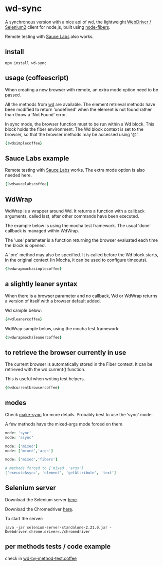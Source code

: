 # wd-sync

A synchronous version with a nice api of [wd](http://github.com/admc/wd), 
the lightweight  [WebDriver / Selenium2](http://seleniumhq.org/projects/webdriver/) 
client for node.js, built using  [node-fibers](http://github.com/laverdet/node-fibers).

Remote testing with [Sauce Labs](http://saucelabs.com) also works.

## install

```
npm install wd-sync
```


## usage (coffeescript)

When creating a new browser with remote, an extra mode option need to be 
passed.

All the methods from [wd](http://github.com/admc/wd) are available. The element retrieval 
methods have been modified to return 'undefined' when the element is not found rather than
throw a 'Not Found' error.

In sync mode, the browser function must to be run within a Wd block. This 
block holds the fiber environment. The Wd block context is set to the browser, 
so that the browser methods may be accessed using '@'.

```coffeescript
{1wdsimplecoffee}
```

## Sauce Labs example

Remote testing with [Sauce Labs](http://saucelabs.com) works. The extra mode
option is also needed here.

```coffeescript
{2wdsaucelabscoffee}
```


## WdWrap

WdWrap is a wrapper around Wd. It returns a function with a callback arguments, 
called last, after other commands have been executed. 

The example below is using the mocha test framework. The usual 'done' callback 
is managed within WdWrap.

The 'use' parameter is a function returning the browser evaluated each time the block is opened. 

A 'pre' method may also be specified. It is called before the Wd block starts, in the original 
context (In Mocha, it can be used to configure timeouts). 

```coffeescript
{3wdwrapmochasimplecoffee}
```

## a slightly leaner syntax

When there is a browser parameter and no callback, Wd or WdWrap
returns a version of itself with a browser default added.

Wd sample below:

```coffeescript
{4wdleanercoffee}
```

WdWrap sample below, using the mocha test framework:
```coffeescript
{5wdwrapmochaleanercoffee}
```


## to retrieve the browser currently in use

The current browser is automatically stored in the Fiber context.
It can be retrieved with the wd.current() function. 

This is useful when writing test helpers.

```coffeescript
{6wdcurrentbrowsercoffee}
```

## modes

Check [make-sync](http://github.com/sebv/node-make-sync/blob/master/README.markdown#modes) for more details. 
Probably best to use the 'sync' mode. 

A few methods have the mixed-args mode forced on them.

```coffeescript
mode: 'sync'
mode: 'async'

mode: ['mixed']
mode: ['mixed','args']

mode: ['mixed','fibers']

# methods forced to ['mixed','args']
['executeAsync', 'element', 'getAttribute', 'text']
```


## Selenium server

Download the Selenium server [here](http://seleniumhq.org/download/).

Download the Chromedriver [here](http://code.google.com/p/chromedriver/downloads/list).

To start the server:

```
java -jar selenium-server-standalone-2.21.0.jar -Dwebdriver.chrome.driver=./chromedriver
```


## per methods tests / code example

check in [wd-by-method-test.coffee](https://github.com/sebv/node-wd-sync/blob/master/test/unit/wd-by-method-test.coffee)